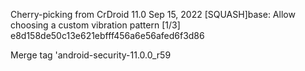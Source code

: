 Cherry-picking from CrDroid 11.0 Sep 15, 2022
[SQUASH]base: Allow choosing a custom vibration pattern [1/3]
e8d158de50c13e621ebfff456a6e56afed6f3d86

Merge tag 'android-security-11.0.0_r59